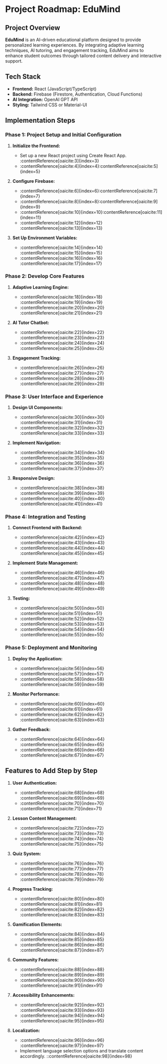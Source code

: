 # Project Roadmap: EduMind

## Project Overview

**EduMind** is an AI-driven educational platform designed to provide personalized learning experiences. By integrating adaptive learning techniques, AI tutoring, and engagement tracking, EduMind aims to enhance student outcomes through tailored content delivery and interactive support.

## Tech Stack

- **Frontend:** React (JavaScript/TypeScript)
- **Backend:** Firebase (Firestore, Authentication, Cloud Functions)
- **AI Integration:** OpenAI GPT API
- **Styling:** Tailwind CSS or Material-UI

## Implementation Steps

### Phase 1: Project Setup and Initial Configuration

1. **Initialize the Frontend:**
   - Set up a new React project using Create React App.&#8203;:contentReference[oaicite:3]{index=3}
   - :contentReference[oaicite:4]{index=4}&#8203;:contentReference[oaicite:5]{index=5}

2. **Configure Firebase:**
   - :contentReference[oaicite:6]{index=6}&#8203;:contentReference[oaicite:7]{index=7}
   - :contentReference[oaicite:8]{index=8}&#8203;:contentReference[oaicite:9]{index=9}
   - :contentReference[oaicite:10]{index=10}&#8203;:contentReference[oaicite:11]{index=11}
   - :contentReference[oaicite:12]{index=12}&#8203;:contentReference[oaicite:13]{index=13}

3. **Set Up Environment Variables:**
   - :contentReference[oaicite:14]{index=14}&#8203;:contentReference[oaicite:15]{index=15}
   - :contentReference[oaicite:16]{index=16}&#8203;:contentReference[oaicite:17]{index=17}

### Phase 2: Develop Core Features

1. **Adaptive Learning Engine:**
   - :contentReference[oaicite:18]{index=18}&#8203;:contentReference[oaicite:19]{index=19}
   - :contentReference[oaicite:20]{index=20}&#8203;:contentReference[oaicite:21]{index=21}

2. **AI Tutor Chatbot:**
   - :contentReference[oaicite:22]{index=22}&#8203;:contentReference[oaicite:23]{index=23}
   - :contentReference[oaicite:24]{index=24}&#8203;:contentReference[oaicite:25]{index=25}

3. **Engagement Tracking:**
   - :contentReference[oaicite:26]{index=26}&#8203;:contentReference[oaicite:27]{index=27}
   - :contentReference[oaicite:28]{index=28}&#8203;:contentReference[oaicite:29]{index=29}

### Phase 3: User Interface and Experience

1. **Design UI Components:**
   - :contentReference[oaicite:30]{index=30}&#8203;:contentReference[oaicite:31]{index=31}
   - :contentReference[oaicite:32]{index=32}&#8203;:contentReference[oaicite:33]{index=33}

2. **Implement Navigation:**
   - :contentReference[oaicite:34]{index=34}&#8203;:contentReference[oaicite:35]{index=35}
   - :contentReference[oaicite:36]{index=36}&#8203;:contentReference[oaicite:37]{index=37}

3. **Responsive Design:**
   - :contentReference[oaicite:38]{index=38}&#8203;:contentReference[oaicite:39]{index=39}
   - :contentReference[oaicite:40]{index=40}&#8203;:contentReference[oaicite:41]{index=41}

### Phase 4: Integration and Testing

1. **Connect Frontend with Backend:**
   - :contentReference[oaicite:42]{index=42}&#8203;:contentReference[oaicite:43]{index=43}
   - :contentReference[oaicite:44]{index=44}&#8203;:contentReference[oaicite:45]{index=45}

2. **Implement State Management:**
   - :contentReference[oaicite:46]{index=46}&#8203;:contentReference[oaicite:47]{index=47}
   - :contentReference[oaicite:48]{index=48}&#8203;:contentReference[oaicite:49]{index=49}

3. **Testing:**
   - :contentReference[oaicite:50]{index=50}&#8203;:contentReference[oaicite:51]{index=51}
   - :contentReference[oaicite:52]{index=52}&#8203;:contentReference[oaicite:53]{index=53}
   - :contentReference[oaicite:54]{index=54}&#8203;:contentReference[oaicite:55]{index=55}

### Phase 5: Deployment and Monitoring

1. **Deploy the Application:**
   - :contentReference[oaicite:56]{index=56}&#8203;:contentReference[oaicite:57]{index=57}
   - :contentReference[oaicite:58]{index=58}&#8203;:contentReference[oaicite:59]{index=59}

2. **Monitor Performance:**
   - :contentReference[oaicite:60]{index=60}&#8203;:contentReference[oaicite:61]{index=61}
   - :contentReference[oaicite:62]{index=62}&#8203;:contentReference[oaicite:63]{index=63}

3. **Gather Feedback:**
   - :contentReference[oaicite:64]{index=64}&#8203;:contentReference[oaicite:65]{index=65}
   - :contentReference[oaicite:66]{index=66}&#8203;:contentReference[oaicite:67]{index=67}

## Features to Add Step by Step

1. **User Authentication:**
   - :contentReference[oaicite:68]{index=68}&#8203;:contentReference[oaicite:69]{index=69}
   - :contentReference[oaicite:70]{index=70}&#8203;:contentReference[oaicite:71]{index=71}

2. **Lesson Content Management:**
   - :contentReference[oaicite:72]{index=72}&#8203;:contentReference[oaicite:73]{index=73}
   - :contentReference[oaicite:74]{index=74}&#8203;:contentReference[oaicite:75]{index=75}

3. **Quiz System:**
   - :contentReference[oaicite:76]{index=76}&#8203;:contentReference[oaicite:77]{index=77}
   - :contentReference[oaicite:78]{index=78}&#8203;:contentReference[oaicite:79]{index=79}

4. **Progress Tracking:**
   - :contentReference[oaicite:80]{index=80}&#8203;:contentReference[oaicite:81]{index=81}
   - :contentReference[oaicite:82]{index=82}&#8203;:contentReference[oaicite:83]{index=83}

5. **Gamification Elements:**
   - :contentReference[oaicite:84]{index=84}&#8203;:contentReference[oaicite:85]{index=85}
   - :contentReference[oaicite:86]{index=86}&#8203;:contentReference[oaicite:87]{index=87}

6. **Community Features:**
   - :contentReference[oaicite:88]{index=88}&#8203;:contentReference[oaicite:89]{index=89}
   - :contentReference[oaicite:90]{index=90}&#8203;:contentReference[oaicite:91]{index=91}

7. **Accessibility Enhancements:**
   - :contentReference[oaicite:92]{index=92}&#8203;:contentReference[oaicite:93]{index=93}
   - :contentReference[oaicite:94]{index=94}&#8203;:contentReference[oaicite:95]{index=95}

8. **Localization:**
   - :contentReference[oaicite:96]{index=96}&#8203;:contentReference[oaicite:97]{index=97}
   - Implement language selection options and translate content accordingly.
::contentReference[oaicite:98]{index=98}
 
